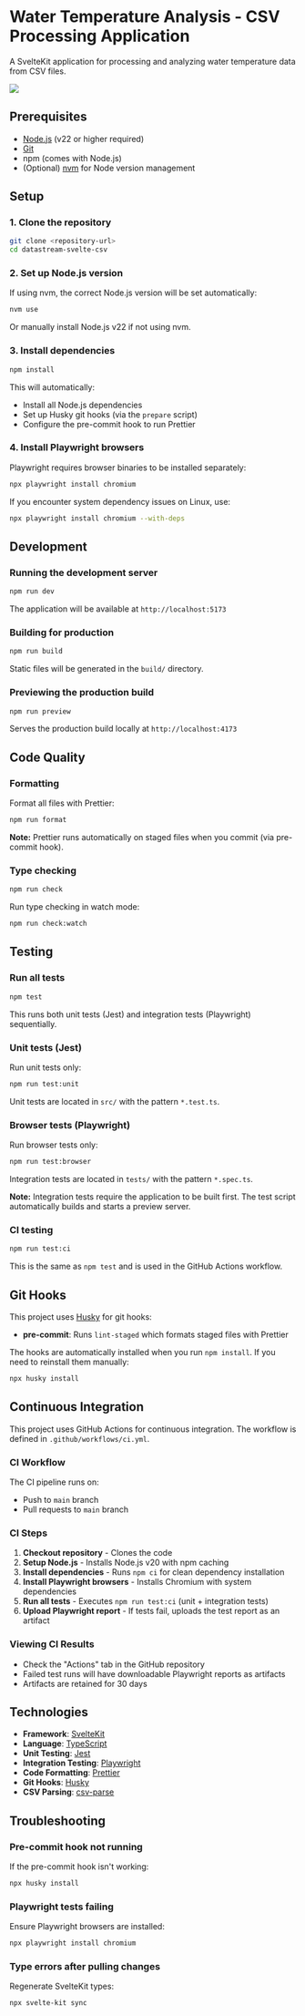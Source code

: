 # Water Temperature Analysis - CSV Processing Application

A SvelteKit application for processing and analyzing water temperature data from CSV files.

![](./watertempcomponent.png)

## Prerequisites

- [Node.js](https://nodejs.org/) (v22 or higher required)
- [Git](https://git-scm.com/)
- npm (comes with Node.js)
- (Optional) [nvm](https://github.com/nvm-sh/nvm) for Node version management

## Setup

### 1. Clone the repository

```bash
git clone <repository-url>
cd datastream-svelte-csv
```

### 2. Set up Node.js version

If using nvm, the correct Node.js version will be set automatically:

```bash
nvm use
```

Or manually install Node.js v22 if not using nvm.

### 3. Install dependencies

```bash
npm install
```

This will automatically:

- Install all Node.js dependencies
- Set up Husky git hooks (via the `prepare` script)
- Configure the pre-commit hook to run Prettier

### 4. Install Playwright browsers

Playwright requires browser binaries to be installed separately:

```bash
npx playwright install chromium
```

If you encounter system dependency issues on Linux, use:

```bash
npx playwright install chromium --with-deps
```

## Development

### Running the development server

```bash
npm run dev
```

The application will be available at `http://localhost:5173`

### Building for production

```bash
npm run build
```

Static files will be generated in the `build/` directory.

### Previewing the production build

```bash
npm run preview
```

Serves the production build locally at `http://localhost:4173`

## Code Quality

### Formatting

Format all files with Prettier:

```bash
npm run format
```

**Note:** Prettier runs automatically on staged files when you commit (via pre-commit hook).

### Type checking

```bash
npm run check
```

Run type checking in watch mode:

```bash
npm run check:watch
```

## Testing

### Run all tests

```bash
npm test
```

This runs both unit tests (Jest) and integration tests (Playwright) sequentially.

### Unit tests (Jest)

Run unit tests only:

```bash
npm run test:unit
```

Unit tests are located in `src/` with the pattern `*.test.ts`.

### Browser tests (Playwright)

Run browser tests only:

```bash
npm run test:browser
```

Integration tests are located in `tests/` with the pattern `*.spec.ts`.

**Note:** Integration tests require the application to be built first. The test script automatically builds and starts a preview server.

### CI testing

```bash
npm run test:ci
```

This is the same as `npm test` and is used in the GitHub Actions workflow.

## Git Hooks

This project uses [Husky](https://typicode.github.io/husky/) for git hooks:

- **pre-commit**: Runs `lint-staged` which formats staged files with Prettier

The hooks are automatically installed when you run `npm install`. If you need to reinstall them manually:

```bash
npx husky install
```

## Continuous Integration

This project uses GitHub Actions for continuous integration. The workflow is defined in `.github/workflows/ci.yml`.

### CI Workflow

The CI pipeline runs on:

- Push to `main` branch
- Pull requests to `main` branch

### CI Steps

1. **Checkout repository** - Clones the code
2. **Setup Node.js** - Installs Node.js v20 with npm caching
3. **Install dependencies** - Runs `npm ci` for clean dependency installation
4. **Install Playwright browsers** - Installs Chromium with system dependencies
5. **Run all tests** - Executes `npm run test:ci` (unit + integration tests)
6. **Upload Playwright report** - If tests fail, uploads the test report as an artifact

### Viewing CI Results

- Check the "Actions" tab in the GitHub repository
- Failed test runs will have downloadable Playwright reports as artifacts
- Artifacts are retained for 30 days

## Technologies

- **Framework**: [SvelteKit](https://kit.svelte.dev/)
- **Language**: [TypeScript](https://www.typescriptlang.org/)
- **Unit Testing**: [Jest](https://jestjs.io/)
- **Integration Testing**: [Playwright](https://playwright.dev/)
- **Code Formatting**: [Prettier](https://prettier.io/)
- **Git Hooks**: [Husky](https://typicode.github.io/husky/)
- **CSV Parsing**: [csv-parse](https://csv.js.org/parse/)

## Troubleshooting

### Pre-commit hook not running

If the pre-commit hook isn't working:

```bash
npx husky install
```

### Playwright tests failing

Ensure Playwright browsers are installed:

```bash
npx playwright install chromium
```

### Type errors after pulling changes

Regenerate SvelteKit types:

```bash
npx svelte-kit sync
```
